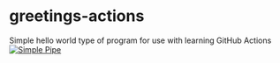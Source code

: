 # greetings-actions
Simple hello world type of program for use with learning GitHub Actions
[![Simple Pipe](https://github.com/EricTuckerFNBA/greetings-actions/actions/workflows/simple-pipe.yml/badge.svg)](https://github.com/EricTuckerFNBA/greetings-actions/actions/workflows/simple-pipe.yml)
